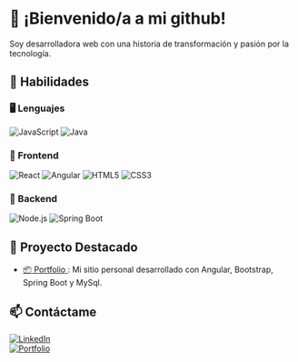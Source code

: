 # 👋 ¡Bienvenido/a a mi github!

Soy desarrolladora web con una historia de transformación y pasión por la tecnología.

## 🚀 Habilidades

### 🖥️ Lenguajes
![JavaScript](https://img.shields.io/badge/JavaScript-F7DF1E?style=flat&logo=javascript&logoColor=black)
![Java](https://img.shields.io/badge/Java-ED8B00?style=flat&logo=openjdk&logoColor=white)

### 🎨 Frontend
![React](https://img.shields.io/badge/React-61DAFB?style=flat&logo=react&logoColor=black)
![Angular](https://img.shields.io/badge/Angular-DD0031?style=flat&logo=angular&logoColor=white)
![HTML5](https://img.shields.io/badge/HTML5-E34F26?style=flat&logo=html5&logoColor=white)
![CSS3](https://img.shields.io/badge/CSS3-1572B6?style=flat&logo=css3&logoColor=white)

### 🔧 Backend
![Node.js](https://img.shields.io/badge/Node.js-339933?style=flat&logo=node.js&logoColor=white)
![Spring Boot](https://img.shields.io/badge/Spring%20Boot-6DB33F?style=flat&logo=spring-boot&logoColor=white)



## 📂 Proyecto Destacado
- [📦 Portfolio ](https://github.com/Pro-gra-mer/WebPersonal): Mi sitio personal desarrollado con Angular, Bootstrap, Spring Boot y MySql.


## 📫 Contáctame
[![LinkedIn](https://img.shields.io/badge/LinkedIn-Profile-blue?style=flat&logo=linkedin)](https://www.linkedin.com/in/rebeca-pérez-2a26772b7)  
[![Portfolio](https://img.shields.io/badge/Portfolio-Web-orange?style=flat&logo=google-chrome)](https://github.com/Pro-gra-mer/WebPersonal)




